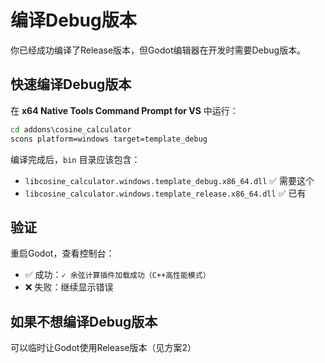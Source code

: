 # 编译Debug版本

你已经成功编译了Release版本，但Godot编辑器在开发时需要Debug版本。

## 快速编译Debug版本

在 **x64 Native Tools Command Prompt for VS** 中运行：

```cmd
cd addons\cosine_calculator
scons platform=windows target=template_debug
```

编译完成后，`bin` 目录应该包含：
- `libcosine_calculator.windows.template_debug.x86_64.dll` ✅ 需要这个
- `libcosine_calculator.windows.template_release.x86_64.dll` ✅ 已有

## 验证

重启Godot，查看控制台：
- ✅ 成功：`✓ 余弦计算插件加载成功（C++高性能模式）`
- ❌ 失败：继续显示错误

## 如果不想编译Debug版本

可以临时让Godot使用Release版本（见方案2）
